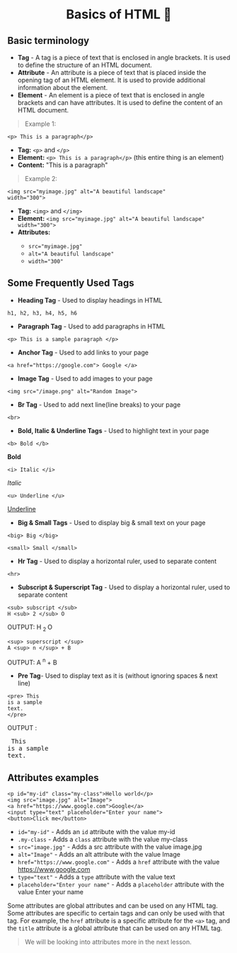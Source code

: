 <h1 align="center"> Basics of HTML  🚀</h1>

## Basic terminology
- **Tag** - A tag is a piece of text that is enclosed in angle brackets. It is used to define the structure of an HTML document.
- **Attribute** - An attribute is a piece of text that is placed inside the opening tag of an HTML element. It is used to provide additional information about the element.
- **Element** - An element is a piece of text that is enclosed in angle brackets and can have attributes. It is used to define the content of an HTML document.



> Example 1:

<code>&lt;p&gt; This is a paragraph&lt;/p&gt;</code>

<ul>
    <li><strong>Tag:</strong> <code>&lt;p&gt;</code> and <code>&lt;/p&gt;</code></li>
    <li><strong>Element:</strong> <code>&lt;p&gt; This is a paragraph&lt;/p&gt;</code> (this entire thing is an element)</li>
    <li><strong>Content:</strong> "This is a paragraph"</li>
</ul>

> Example 2:  

<code>&lt;img src="myimage.jpg" alt="A beautiful landscape" width="300"&gt;</code>

<ul>
    <li><strong>Tag:</strong> <code>&lt;img&gt;</code> and <code>&lt;/img&gt;</code></li>
    <li><strong>Element:</strong> <code>&lt;img src="myimage.jpg" alt="A beautiful landscape" width="300"&gt;</code></li>
    <li><strong>Attributes:</strong></li>
        <ul>
            <li><code>src="myimage.jpg"</code></li>
            <li><code>alt="A beautiful landscape"</code></li>
            <li><code>width="300"</code></li>
        </ul>
</ul>

## Some Frequently Used Tags 
- **Heading Tag** - Used to display headings in HTML
```
h1, h2, h3, h4, h5, h6 
```

- **Paragraph Tag** - Used to add paragraphs in HTML
``` 
<p> This is a sample paragraph </p> 
```

- **Anchor Tag** - Used to add links to your page
``` 
<a href="https://google.com"> Google </a>  
```

- **Image Tag** - Used to add images to your page
```
<img src="/image.png" alt="Random Image">
```

- **Br Tag** - Used to add next line(line breaks) to your page
```
<br>
```

- **Bold, Italic & Underline Tags** - Used to highlight text in your page
``` 
<b> Bold </b> 
```  
<b> Bold </b>

```
<i> Italic </i> 
``` 
<i> Italic </i>

```
<u> Underline </u> 
``` 
<u> Underline </u>

- **Big & Small Tags** - Used to display big & small text on your page
```
<big> Big </big>
``` 

```
<small> Small </small>
```

- **Hr Tag** - Used to display a horizontal ruler, used to separate content
``` 
<hr>
```

- **Subscript & Superscript Tag** - Used to display a horizontal ruler, used to separate content
```
<sub> subscript </sub>
H <sub> 2 </sub> O
```
OUTPUT: 
H <sub> 2 </sub> O

```
<sup> superscript </sup>
A <sup> n </sup> + B
```
OUTPUT: 
A <sup> n </sup> + B

- **Pre Tag**- Used to display text as it is (without ignoring spaces & next line)

``` 
<pre> This
is a sample
text.
</pre>
```
OUTPUT : 
<pre> This
is a sample
text.
</pre>


## Attributes examples

```
<p id="my-id" class="my-class">Hello world</p>
<img src="image.jpg" alt="Image">
<a href="https://www.google.com">Google</a>
<input type="text" placeholder="Enter your name">
<button>Click me</button> 
```

- ```id="my-id"``` - Adds an ```id``` attribute with the value my-id
- ```.my-class``` - Adds a ```class``` attribute with the value my-class
- ```src="image.jpg"``` - Adds a src attribute with the value image.jpg
- ```alt="Image"``` - Adds an alt attribute with the value Image
- ```href="https://www.google.com"``` - Adds a ```href``` attribute with the value https://www.google.com
- ```type="text"``` - Adds a ```type``` attribute with the value text
- ```placeholder="Enter your name"``` - Adds a ```placeholder``` attribute with the value Enter your name

Some attributes are global attributes and can be used on any HTML tag. Some attributes are specific to certain tags and can only be used with that tag. For example, the ```href``` attribute is a specific attribute for the ```<a>``` tag, and the ```title``` attribute is a global attribute that can be used on any HTML tag.

> We will be looking into attributes more in the next lesson.






